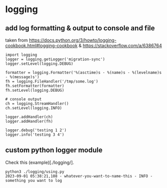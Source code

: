 # logging

## add log formatting & output to console and file

taken from https://docs.python.org/3/howto/logging-cookbook.html#logging-cookbook &
           https://stackoverflow.com/a/6386764

```
import logging
logger = logging.getLogger('migration-sync')
logger.setLevel(logging.DEBUG)

formatter = logging.Formatter('%(asctime)s - %(name)s - %(levelname)s - %(message)s')
fh = logging.FileHandler('/tmp/some.log')
fh.setFormatter(formatter)
fh.setLevel(logging.DEBUG)

# console output
ch = logging.StreamHandler()
ch.setLevel(logging.INFO)

logger.addHandler(ch)
logger.addHandler(fh)

logger.debug('testing 1 2')
logger.info('testing 3 4')
```

## custom python logger module

Check this (example)[./logging/].

```
python3 ./logging/using.py
2023-09-01 05:38:21,108 - whatever-you-want-to-name-this - INFO - something you want to log
```

